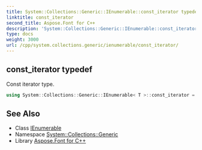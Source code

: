 ```yaml
---
title: System::Collections::Generic::IEnumerable::const_iterator typedef
linktitle: const_iterator
second_title: Aspose.Font for C++
description: 'System::Collections::Generic::IEnumerable::const_iterator typedef. Const iterator type in C++.'
type: docs
weight: 3000
url: /cpp/system.collections.generic/ienumerable/const_iterator/
---
```

## const_iterator typedef


Const iterator type.

```cpp
using System::Collections::Generic::IEnumerable< T >::const_iterator =  System::Details::VirtualizedConstIterator<T>
```

## See Also

* Class [IEnumerable](../)
* Namespace [System::Collections::Generic](../../)
* Library [Aspose.Font for C++](../../../)
